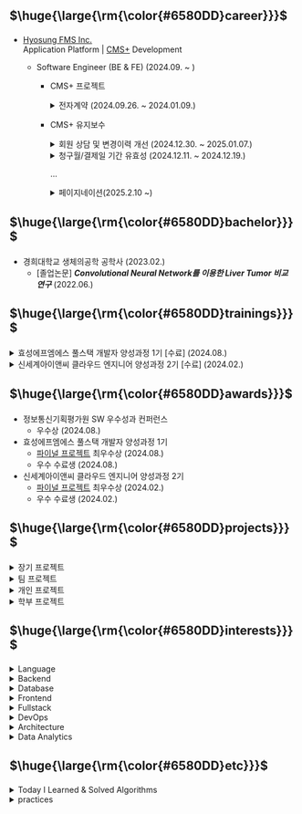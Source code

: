 ## <p>$\huge{\large{\rm{\color{#6580DD}career}}}$</p>

- [Hyosung FMS Inc.](https://www.hyosungfms.com/) <br> Application Platform | [CMS+](https://www.cms.co.kr/) Development
  - Software Engineer (BE & FE) (2024.09. ~ )
    
    - CMS+ 프로젝트

      <details>
        <summary>전자계약 (2024.09.26. ~ 2024.01.09.)</summary>

        - 기획 참여 및 UI/UX 아이디어 제시
        - 프로젝트 설계서 작성 및 검토
        - 데이터베이스 신규 테이블 작성 및 배포
        - 전자계약 신청 서비스 개발
          - BE
            - RESTful API 설계 및 개발
            - External API 연동
            - JWT & OAuth 2.0 인증 구현
            - 데이터 불변성 적용 및 조회 성능 개선
            - 사용자 정보 Legacy & Session 동기화
            - 대량 회원_계약 데이터 Spring Batch 구현
            - 전자계약 서명 링크 발송 이메일, 카카오톡 연동
          - FE
            - 개발 및 퍼블리싱
            - VeeValidate 유효성 검증 적용
            - Axios 클로저 개선 및 Exception 커스텀
            - 정적 렌더링 컴포넌트 이벤트 로직 개선
            - 사용자 이메일 인증 로직 공통화
          - QA
            - 테스트 코드 작성
            - PCL 작성 및 시나리오 테스트
            - QA 대응 (/w QA team)
        - ***[전자계약](https://sign2gether.com/)***
     
      </details>
      
    - CMS+ 유지보수
   
      <details>
        <summary>회원 상담 및 변경이력 개선 (2024.12.30. ~ 2025.01.07.)</summary>
 
        - 요구사항 명세 및 설계서 작성
        - PCL 작성 및 테스트
        - 개발
          - BE
            - 회원 상담 및 변경이력 조회 API 수정 및 쿼리문 개선
          - FE
            - Virtual Scroll 적용
            - datepicker 커스텀 및 유효성 적용
            - grid 수정

      </details>
      
      <details>
        <summary>청구월/결제일 기간 유효성 (2024.12.11. ~ 2024.12.19.)</summary>
 
        - 청구 > 청구관리
          - 정기청구 생성
            - 청구월 유효성 적용
            - 결제일(1) 유효성 적용
            - 결제일(2) 유효성 적용
            - 퍼블리싱
          - 추가청구 생성
            - 청구월 유효성 적용
            - 결제일 유효성 적용
          - 대량청구 생성
            - 청구월 유효성 적용
            - 결제일 유효성 적용
            - 청구월 & 결제일 유효성 적용
            - 퍼블리싱
          - 청구일괄 수정
            - 결제일(1) 유효성 적용
            - 결제일(2) 유효성 적용
            - 퍼블리싱
          - 대량청구 수정
            - 청구월 유효성 적용
            - 결제일 유효성 적용
            - 청구월 & 결제일 유효성 적용
            - 퍼블리싱
        - 수납 > 미수관리
          - 미수처리
            - 재결제일 유효성 적용
            - 미납건 재청구일 유효성 적용
            - 합산 청구월 유효성 적용
        - 업무 > 업무관리
          - 업무정보 등록
            - 출금일 유효성 적용
          - 업무정보 수정
            - 출금일 유효성 적용

      </details>

      ...

       <details>
        <summary>페이지네이션(2025.2.10 ~)</summary>

      </details>

## <p>$\huge{\large{\rm{\color{#6580DD}bachelor}}}$</p>

- 경희대학교 생체의공학 공학사 (2023.02.)
  - [졸업논문] ***Convolutional Neural Network를 이용한 Liver Tumor 비교 연구*** (2022.06.)

## <p>$\huge{\large{\rm{\color{#6580DD}trainings}}}$</p>

<details>
  <summary>효성에프엠에스 풀스택 개발자 양성과정 1기 [수료] (2024.08.)</summary>

  - [자동 청구/결제 솔루션](https://github.com/rlatkd/cms-plus)
  - [풋살 자동매칭 서비스](https://github.com/rlatkd/match5)
  - [인터넷 뱅킹 시스템](https://github.com/rlatkd/hs-bank)

</details>

<details>
  <summary>신세계아이앤씨 클라우드 엔지니어 양성과정 2기 [수료] (2024.02.)</summary>

  - [MSA 기반 웹 POS 서비스](https://github.com/rlatkd/salesync)
  - [중고 경매 플랫폼v0](https://github.com/rlatkd/ssgbay-v0)
  - [패션 커뮤니티](https://github.com/rlatkd/fashion-community)

</details>

## <p>$\huge{\large{\rm{\color{#6580DD}awards}}}$</p>

- 정보통신기획평가원 SW 우수성과 컨퍼런스
  - 우수상 (2024.08.)
- 효성에프엠에스 풀스택 개발자 양성과정 1기
  - [파이널 프로젝트](https://github.com/rlatkd/cms-plus) 최우수상 (2024.08.)
  - 우수 수료생 (2024.08.)
- 신세계아이앤씨 클라우드 엔지니어 양성과정 2기
  - [파이널 프로젝트](https://github.com/rlatkd/salesync) 최우수상 (2024.02.)
  - 우수 수료생 (2024.02.)

## <p>$\huge{\large{\rm{\color{#6580DD}projects}}}$</p>

<details>
  <summary>장기 프로젝트</summary>

  - [자동 청구/결제 솔루션](https://github.com/rlatkd/cms-plus)
  - [MSA 기반 웹 POS 서비스](https://github.com/rlatkd/salesync)

</details>

<details>
  <summary>팀 프로젝트</summary>

  - [풋살 자동매칭 서비스](https://github.com/rlatkd/match5)
  - [인터넷 뱅킹 시스템](https://github.com/rlatkd/hs-bank)
  - [중고 경매 플랫폼v0](https://github.com/rlatkd/ssgbay-v0)
  - [패션 커뮤니티](https://github.com/rlatkd/fashion-community)

</details>
 
<details>
  <summary>개인 프로젝트</summary>
   
  - [견고한 결제 시스템](https://github.com/rlatkd/rubust-payment-system) (in progress)
  - [블로그](https://github.com/rlatkd/katalog) (in progress)
  - [모니터링 시스템](https://github.com/rlatkd/monitoring-system)
  - [실시간 채팅 플랫폼](https://github.com/rlatkd/live-chat)
  - [고객 관리 시스템v2](https://github.com/rlatkd/management-system-v2)
  - [중고 경매 플랫폼v2](https://github.com/rlatkd/ssgbay-v2)
  - [중고 경매 플랫폼v1](https://github.com/rlatkd/ssgbay-v1)
  - [고객 관리 시스템v1](https://github.com/rlatkd/management-system)

</details>

<details>
  <summary>학부 프로젝트</summary>
   
  - [CT 이미지 재구성](https://github.com/rlatkd/ct-image-reconstruction)

</details>

## <p>$\huge{\large{\rm{\color{#6580DD}interests}}}$</p>

<details>
  <summary>Language</summary>

  - Kotlin
  - TypeScript
  - Rust

</details>

<details>
  <summary>Backend</summary>

  - JPA
  - QueryDSL
  - Kafka
  - Thrift

</details>

<details>
  <summary>Database</summary>

  - MongoDB
  - Elasticsearch
  - InfluxDB
  
</details>

<details>
  <summary>Frontend</summary>

  - $\color{#DD6565}NO\ INTEREST\ (ㅠㅠ)$

</details>

<details>
  <summary>Fullstack</summary>

  - Next.js

</details>

<details>
  <summary>DevOps</summary>

  - Kubernetes
  - Jenkins
  - Terraform

</details>

<details>
  <summary>Architecture</summary>

  - Hexagonal

</details>

<details>
  <summary>Data Analytics</summary>

  - Tableau
  - Snowflake
  - Kinesis

</details>

## <p>$\huge{\large{\rm{\color{#6580DD}etc}}}$</p>

<details>
  <summary>Today I Learned & Solved Algorithms</summary>
  
  - [1day-1commit](https://github.com/rlatkd/1day-1commit)

</details>

<details>
  <summary>practices</summary>
  
  - [Kafka Streams](https://github.com/rlatkd/kafka-streams)
  - [Mybatis & JPA](https://github.com/rlatkd/mybatis-jpa)
  - [GitLab Runner](https://github.com/rlatkd/gitlab-runner)
  - [JDBC](https://github.com/rlatkd/jdbc)
  - [Design Pattern](https://github.com/rlatkd/design-pattern)
  - [Qlik Sense Embed](https://github.com/rlatkd/qlik-embed)
  - [Qlik Sense Mashup](https://github.com/rlatkd/qlik-mashup)
  - [Dockerize](https://github.com/rlatkd/ssgbay-dockerize)
  - [CI/CD](https://github.com/rlatkd/cicd-react)
  - [Terraform](https://github.com/rlatkd/terraform)

</details>
